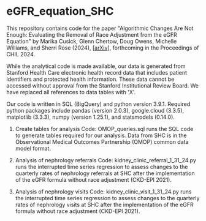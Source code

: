 # eGFR_equation_SHC
This repository contains code for the paper "Algorithmic Changes Are Not Enough: Evaluating the Removal of Race Adjustment from the eGFR Equation" by Marika Cusick, Glenn Chertow, Doug Owens, Michelle Williams, and Sherri Rose (2024), [[arXiv]](https://arxiv.org/abs/2404.12812), forthcoming in the Proceedings of CHIL 2024.

While the analytical code is made available, our data is generated from Stanford Health Care electronic health record data that includes patient identifiers and protected health information. These data cannot be accessed without approval from the Stanford Institutional Review Board. We have replaced all references to data tables with 'X'. 

Our code is written in SQL (BigQuery) and python version 3.9.1. Required python packages include pandas (version 2.0.3), google.cloud (3.3.5), matplotlib (3.3.3), numpy (version 1.25.1), and statsmodels (0.14.0). 

1. Create tables for analysis
Code: OMOP_queries.sql runs the SQL code to generate tables required for our analysis. Data from SHC is in the Observational Medical Outcomes Partnership (OMOP) common data model format. 

3. Analysis of nephrology referrals
Code: kidney_clinic_referral_1_31_24.py runs the interrupted time series regression to assess changes to the quarterly rates of nephrology referrals at SHC after the implementation of the eGFR formula without race adjustment (CKD-EPI 2021). 

4. Analysis of nephrology visits
Code: kidney_clinic_visit_1_31_24.py runs the interrupted time series regression to assess changes to the quarterly rates of nephrology visits at SHC after the implementation of the eGFR formula without race adjustment (CKD-EPI 2021). 



